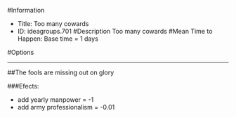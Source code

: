 #Information
 - Title: Too many cowards
 - ID: ideagroups.701
#Description
Too many cowards
#Mean Time to Happen:
Base time = 1 days

#Options

___
##The fools are missing out on glory

###Efects:<ul><li>add yearly manpower = -1</li><li>add army professionalism = -0.01</li></ul>
